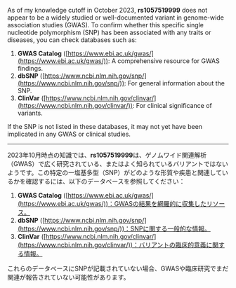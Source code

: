 As of my knowledge cutoff in October 2023, **rs1057519999** does not appear to be a widely studied or well-documented variant in genome-wide association studies (GWAS). To confirm whether this specific single nucleotide polymorphism (SNP) has been associated with any traits or diseases, you can check databases such as:

1. **GWAS Catalog** ([https://www.ebi.ac.uk/gwas/](https://www.ebi.ac.uk/gwas/)): A comprehensive resource for GWAS findings.
2. **dbSNP** ([https://www.ncbi.nlm.nih.gov/snp/](https://www.ncbi.nlm.nih.gov/snp/)): For general information about the SNP.
3. **ClinVar** ([https://www.ncbi.nlm.nih.gov/clinvar/](https://www.ncbi.nlm.nih.gov/clinvar/)): For clinical significance of variants.

If the SNP is not listed in these databases, it may not yet have been implicated in any GWAS or clinical studies.

---

2023年10月時点の知識では、**rs1057519999**は、ゲノムワイド関連解析（GWAS）で広く研究されている、またはよく知られているバリアントではないようです。この特定の一塩基多型（SNP）がどのような形質や疾患と関連しているかを確認するには、以下のデータベースを参照してください：

1. **GWAS Catalog** ([https://www.ebi.ac.uk/gwas/](https://www.ebi.ac.uk/gwas/))：GWASの結果を網羅的に収集したリソース。
2. **dbSNP** ([https://www.ncbi.nlm.nih.gov/snp/](https://www.ncbi.nlm.nih.gov/snp/))：SNPに関する一般的な情報。
3. **ClinVar** ([https://www.ncbi.nlm.nih.gov/clinvar/](https://www.ncbi.nlm.nih.gov/clinvar/))：バリアントの臨床的意義に関する情報。

これらのデータベースにSNPが記載されていない場合、GWASや臨床研究でまだ関連が報告されていない可能性があります。